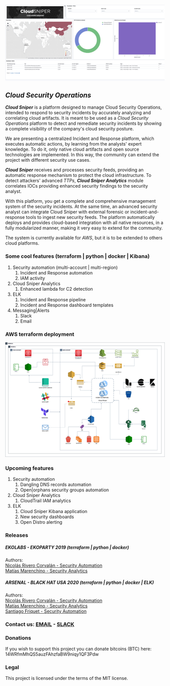 
<div style="text-align:center"><img src="./images/dashboard.png" alt="Cloud Sniper" width=800px/></div>


## *Cloud Security Operations*

***Cloud Sniper*** is a platform designed to manage Cloud Security Operations, intended to respond to security incidents by accurately analyzing and correlating cloud artifacts. It is meant to be used as a *Cloud Security Operations* platform to detect and remediate security incidents by showing a complete visibility of the company's cloud security posture.

We are presenting a centralized Incident and Response platform, which executes automatic actions, by learning from the analysts' expert knowledge. To do it, only native cloud artifacts and open source technologies are implemented. In this way, the community can extend the project with different security use cases.

***Cloud Sniper*** receives and processes security feeds, providing an automatic response mechanism to protect the cloud infrastructure. To detect attackers' advanced *TTPs*, ***Cloud Sniper Analytics*** module correlates IOCs providing enhanced security findings to the security analyst.

With this platform, you get a complete and comprehensive management system of the security incidents. At the same time, an advanced security analyst can integrate Cloud Sniper with external forensic or incident-and-response tools to ingest new security feeds. The platform automatically deploys and provides cloud-based integration with all native resources, in a fully modularized manner, making it very easy to extend for the community.

The system is currently available for *AWS*, but it is to be extended to others cloud platforms.

### Some cool features (terraform | python | docker | Kibana)

1. Security automation (multi-account | multi-region)
   1. Incident and Response automation
   2. IAM activity
2. Cloud Sniper Analytics
   1. Enhanced lambda for C2 detection
3. ELK
   1. Incident and Response pipeline
   2. Incident and Response dashboard templates
4. Messaging|Alerts
   1. Slack
   2. Email


### AWS terraform deployment

<div style="text-align:center"><img src="./images/deployment.png" alt="Cloud Sniper" width=800px/></div>

### Upcoming features

1. Security automation
   1. Dangling DNS records automation
   2. Open|orphans security groups automation
2. Cloud Sniper Analytics
   1. CloudTrail IAM analytics
3. ELK
   1. Cloud Sniper Kibana application
   2. New security dashboards
   3. Open Distro alerting


### Releases

#####  EKOLABS - EKOPARTY 2019 (terraform | python | docker)
Authors:  
[Nicolás Rivero Corvalán - Security Automation](https://www.linkedin.com/in/riveronicolas/)  
[Matías Marenchino - Security Analytics](https://www.linkedin.com/in/mlmarenchino/)

#####  ARSENAL - BLACK HAT USA 2020 (terraform | python | docker | ELK)
Authors:  
[Nicolás Rivero Corvalán - Security Automation](https://www.linkedin.com/in/riveronicolas/)  
[Matías Marenchino - Security Analytics](https://www.linkedin.com/in/mlmarenchino/)  
[Santiago Friquet - Security Automation](https://www.linkedin.com/in/santiago-friquet/)

### Contact us: [EMAIL](mailto:cloudsniper.cba@gmail.com) - [SLACK](https://join.slack.com/t/cloudsniper/shared_invite/zt-gdto90pu-C25tsP54IOqTZd8ykQHmTw)


### Donations

If you wish to support this project you can donate bitcoins (BTC) here: 14WRfmMhQS5auzFAhzfaBW9niqy1QF3Pdw


### Legal

This project is licensed under the terms of the MIT license.

